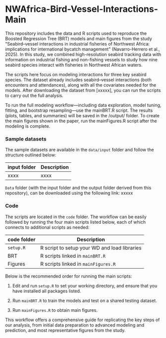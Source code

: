 # NWAfrica-Bird-Vessel-Interactions-Main

This repository includes the data and R scripts used to reproduce the Boosted Regression Tree (BRT) models and main figures from the study "Seabird–vessel interactions in industrial fisheries of Northwest Africa: implications for international bycatch management" (Navarro-Herrero et al., 2025). In this study, we combined high-resolution seabird tracking data with information on industrial fishing and non-fishing vessels to study how nine seabird species interact with fisheries in Northwest African waters.

The scripts here focus on modeling interactions for three key seabird species. The dataset already includes seabird–vessel interactions (both encounters and attendances), along with all the covariates needed for the models. After downloading the dataset from [xxxxx], you can run the scripts to carry out the full analysis.

To run the full modeling workflow—including data exploration, model tuning, fitting, and bootstrap resampling—use the mainBRT.R script. The results (plots, tables, and summaries) will be saved in the /output/ folder. To create the main figures shown in the paper, run the mainFigures.R script after the modeling is complete.

### Sample datasets

The sample datasets are available in the `data/input` folder and follow the structure outlined below:

input folder            |  Description    
----------------------- | -------------------
xxxx                    | xxxx                    
             

`Data` folder (with the input folder and the output folder derived from this repository), can be downloaded using the following link:
xxxxx

### Code

The scripts are located in the `code` folder. The workflow can be easily followed by running the four main scripts listed below, each of which connects to additional scripts as needed:

code folder             |  Description    
----------------------- | -------------------
`setup.R`               | R script to setup your WD and load libraries 
BRT                     | R scripts linked in `mainBRT.R`  
Figures                 | R scripts linked in `mainFigures.R`

Below is the recommended order for running the main scripts:

1. Edit and run `setup.R` to set your working directory, and ensure that you have installed all packages listed.

2. Run `mainBRT.R` to train the models and test on a shared testing dataset.

5. Run `mainFigures.R` to obtain main figures.

This workflow offers a comprehensive guide for replicating the key steps of our analysis, from initial data preparation to advanced modeling and prediction, and most representative figures from the study.

